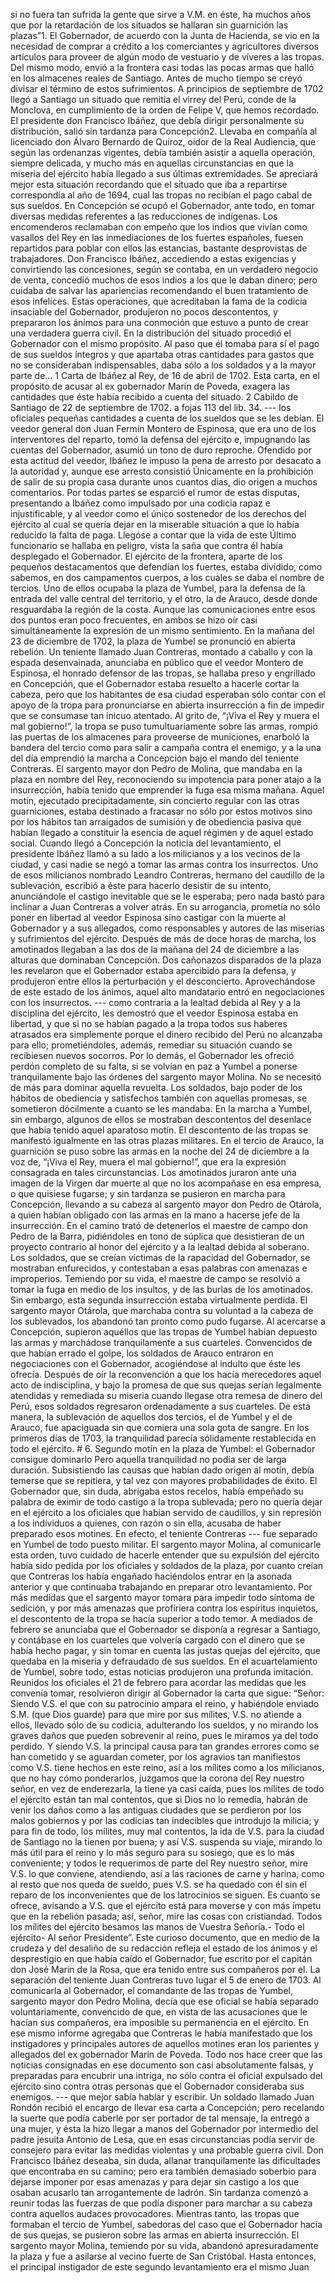 si no fuera tan sufrida la gente que sirve a V.M. en éste, ha muchos años que por la retardación de los situados se hallaran sin guarnición las plazas”1. El Gobernador, de acuerdo con la Junta de Hacienda, se vio en la necesidad de comprar a crédito a los comerciantes y agricultores diversos artículos para proveer de algún modo de vestuario y de víveres a las tropas. Del mismo modo, envió a la frontera casi todas las pocas armas que halló en los almacenes reales de Santiago. Antes de mucho tiempo se creyó divisar el término de estos sufrimientos. A principios de septiembre de 1702 llegó a Santiago un situado que remitía el virrey del Perú, conde de la Monclova, en cumplimiento de la orden de Felipe V, que hemos recordado. El presidente don Francisco Ibáñez, que debía dirigir personalmente su distribución, salió sin tardanza para Concepción2. Llevaba en compañía al licenciado don Álvaro Bernardo de Quiroz, oidor de la Real Audiencia, que según las ordenanzas vigentes, debía también asistir a aquella operación, siempre delicada, y mucho más en aquellas circunstancias en que la miseria del ejército había llegado a sus últimas extremidades. Se apreciará mejor esta situación recordando que el situado que iba a repartirse correspondía al año de 1694, cual las tropas no recibían el pago cabal de sus sueldos. En Concepción se ocupó el Gobernador, ante todo, en tomar diversas medidas referentes a las reducciones de indígenas. Los encomenderos reclamaban con empeño que los indios que vivían como vasallos del Rey en las inmediaciones de los fuertes españoles, fuesen repartidos para poblar con ellos las estancias, bastante desprovistas de trabajadores. Don Francisco Ibáñez, accediendo a estas exigencias y convirtiendo las concesiones, según se contaba, en un verdadero negocio de venta, concedió muchos de esos indios a los que le daban dinero; pero cuidaba de salvar las apariencias recomendando el buen tratamiento de esos infelices. Estas operaciones, que acreditaban la fama de la codicia insaciable del Gobernador, produjeron no pocos descontentos, y prepararon los ánimos para una conmoción que estuvo a punto de crear una verdadera guerra civil. En la distribución del situado procedió el Gobernador con el mismo propósito. Al paso que él tomaba para sí el pago de sus sueldos íntegros y que apartaba otras cantidades para gastos que no se consideraban indispensables, daba sólo a los soldados y a la mayor parte de... 1 Carta de Ibáñez al Rey, de 16 de abril de 1702. Esta carta, en el propósito de acusar al ex gobernador Marín de Poveda, exagera las cantidades que éste había recibido a cuenta del situado. 2 Cabildo de Santiago de 22 de septiembre de 1702. a fojas 113 del lib. 34. --- los oficiales pequeñas cantidades a cuenta de los sueldos que se les debían. El veedor general don Juan Fermín Montero de Espinosa, que era uno de los interventores del reparto, tomó la defensa del ejército e, impugnando las cuentas del Gobernador, asumió un tono de duro reproche. Ofendido por esta actitud del veedor, Ibáñez le impuso la pena de arresto por desacato a la autoridad y, aunque ese arresto consistió Únicamente en la prohibición de salir de su propia casa durante unos cuantos días, dio origen a muchos comentarios. Por todas partes se esparció el rumor de estas disputas, presentando a Ibáñez como impulsado por una codicia rapaz e injustificable, y al veedor como el único sostenedor de los derechos del ejército al cual se quería dejar en la miserable situación a que lo había reducido la falta de paga. Llegóse a contar que la vida de este Último funcionario se hallaba en peligro, vista la saña que contra él había desplegado el Gobernador. El ejército de la frontera, aparte de los pequeños destacamentos que defendían los fuertes, estaba dividido, como sabemos, en dos campamentos cuerpos, a los cuales se daba el nombre de tercios. Uno de ellos ocupaba la plaza de Yumbel, para la defensa de la entrada del valle central del territorio, y el otro, la de Arauco, desde donde resguardaba la región de la costa. Aunque las comunicaciones entre esos dos puntos eran poco frecuentes, en ambos se hizo oír casi simultáneamente la expresión de un mismo sentimiento. En la mañana del 23 de diciembre de 1702, la plaza de Yumbel se pronunció en abierta rebelión. Un teniente llamado Juan Contreras, montado a caballo y con la espada desenvainada, anunciaba en público que el veedor Montero de Espinosa, el honrado defensor de las tropas, se hallaba preso y engrillado en Concepción, que el Gobernador estaba resuelto a hacerle cortar la cabeza, pero que los habitantes de esa ciudad esperaban sólo contar con el apoyo de la tropa para pronunciarse en abierta insurrección a fin de impedir que se consumase tan inicuo atentado. Al grito de, “¡Viva el Rey y muera el mal gobierno!”, la tropa se puso tumultuariamente sobre las armas, rompió las puertas de los almacenes para proveerse de municiones, enarboló la bandera del tercio como para salir a campaña contra el enemigo, y a la una del día emprendió la marcha a Concepción bajo el mando del teniente Contreras. El sargento mayor don Pedro de Molina, que mandaba en la plaza en nombre del Rey, reconociendo su impotencia para poner atajo a la insurrección, había tenido que emprender la fuga esa misma mañana. Aquel motín, ejecutado precipitadamente, sin concierto regular con las otras guarniciones, estaba destinado a fracasar no sólo por estos motivos sino por los hábitos tan arraigados de sumisión y de obediencia pasiva que habían llegado a constituir la esencia de aquel régimen y de aquel estado social. Cuando llegó a Concepción la noticia del levantamiento, el presidente Ibáñez llamó a su lado a los milicianos y a los vecinos de la ciudad, y casi nadie se negó a tomar las armas contra los insurrectos. Uno de esos milicianos nombrado Leandro Contreras, hermano del caudillo de la sublevación, escribió a éste para hacerlo desistir de su intento, anunciándole el castigo inevitable que se le esperaba; pero nada bastó para inclinar a Juan Contreras a volver atrás. En su arrogancia, prometía no sólo poner en libertad al veedor Espinosa sino castigar con la muerte al Gobernador y a sus allegados, como responsables y autores de las miserias y sufrimientos del ejército. Después de más de doce horas de marcha, los amotinados llegaban a las dos de la mañana del 24 de diciembre a las alturas que dominaban Concepción. Dos cañonazos disparados de la plaza les revelaron que el Gobernador estaba apercibido para la defensa, y produjeron entre ellos la perturbación y el desconcierto. Aprovechándose de este estado de los ánimos, aquel alto mandatario entró en negociaciones con los insurrectos. --- como contraria a la lealtad debida al Rey y a la disciplina del ejército, les demostró que el veedor Espinosa estaba en libertad, y que si no se habían pagado a la tropa todos sus haberes atrasados era simplemente porque el dinero recibido del Perú no alcanzaba para ello; prometiéndoles, además, remediar su situación cuando se recibiesen nuevos socorros. Por lo demás, el Gobernador les ofreció perdón completo de su falta, si se volvían en paz a Yumbel a ponerse tranquilamente bajo las órdenes del sargento mayor Molina. No se necesitó de más para dominar aquella revuelta. Los soldados, bajo poder de los hábitos de obediencia y satisfechos también con aquellas promesas, se sometieron dócilmente a cuanto se les mandaba. En la marcha a Yumbel, sin embargo, algunos de ellos se mostraban descontentos del desenlace que había tenido aquel aparatoso motín. El descontento de las tropas se manifestó igualmente en las otras plazas militares. En el tercio de Arauco, la guarnición se puso sobre las armas en la noche del 24 de diciembre a la voz de, “¡Viva el Rey, muera el mal gobierno!”, que era la expresión consagrada en tales circunstancias. Los amotinados juraron ante una imagen de la Virgen dar muerte al que no los acompañase en esa empresa, o que quisiese fugarse; y sin tardanza se pusieron en marcha para Concepción, llevando a su cabeza al sargento mayor don Pedro de Otárola, a quien habían obligado con las armas en la mano a hacerse jefe de la insurrección. En el camino trató de detenerlos el maestre de campo don Pedro de la Barra, pidiéndoles en tono de súplica que desistieran de un proyecto contrario al honor del ejército y a la lealtad debida al soberano. Los soldados, que se creían víctimas de la rapacidad del Gobernador, se mostraban enfurecidos, y contestaban a esas palabras con amenazas e improperios. Temiendo por su vida, el maestre de campo se resolvió a tomar la fuga en medio de los insultos, y de las burlas de los amotinados. Sin embargo, esta segunda insurrección estaba virtualmente perdida. El sargento mayor Otárola, que marchaba contra su voluntad a la cabeza de los sublevados, los abandonó tan pronto como pudo fugarse. Al acercarse a Concepción, supieron aquéllos que las tropas de Yumbel habían depuesto las armas y marchádose tranquilamente a sus cuarteles. Convencidos de que habían errado el golpe, los soldados de Arauco entraron en negociaciones con el Gobernador, acogiéndose al indulto que éste les ofrecía. Después de oír la reconvención a que los hacía merecedores aquel acto de indisciplina, y bajo la promesa de que sus quejas serían legalmente atendidas y remediada su miseria cuando llegase otra remesa de dinero del Perú, esos soldados regresaron ordenadamente a sus cuarteles. De esta manera, la sublevación de aquellos dos tercios, el de Yumbel y el de Arauco, fue apaciguada sin que comiera una sola gota de sangre. En los primeros días de 1703, la tranquilidad parecía sólidamente restablecida en todo el ejército. # 6. Segundo motín en la plaza de Yumbel: el Gobernador consigue dominarlo Pero aquella tranquilidad no podía ser de larga duración. Subsistiendo las causas que habían dado origen al motín, debía temerse que se repitiera, y tal vez con mayores probabilidades de éxito. El Gobernador que, sin duda, abrigaba estos recelos, había empeñado su palabra de eximir de todo castigo a la tropa sublevada; pero no quería dejar en el ejército a los oficiales que habían servido de caudillos, y sin represión a los individuos a quienes, con razón o sin ella, acusaba de haber preparado esos motines. En efecto, el teniente Contreras --- fue separado en Yumbel de todo puesto militar. El sargento mayor Molina, al comunicarle esta orden, tuvo cuidado de hacerle entender que su expulsión del ejército había sido pedida por los oficiales y soldados de la plaza, por cuanto creían que Contreras los había engañado haciéndolos entrar en la asonada anterior y que continuaba trabajando en preparar otro levantamiento. Por más medidas que el sargento mayor tomara para impedir todo síntoma de sedición, y por más amenazas que profiriera contra los espíritus inquietos, el descontento de la tropa se hacía superior a todo temor. A mediados de febrero se anunciaba que el Gobernador se disponía a regresar a Santiago, y contábase en los cuarteles que volvería cargado con el dinero que se había hecho pagar, y sin tomar en cuenta las justas quejas del ejército, que quedaba en la miseria y defraudado de sus sueldos. En el acuartelamiento de Yumbel, sobre todo, estas noticias produjeron una profunda imitación. Reunidos los oficiales el 21 de febrero para acordar las medidas que les convenía tomar, resolvieron dirigir al Gobernador la carta que sigue: “Señor: Siendo V.S. el que con su patrocinio ampara el reino, y habiéndole enviado S.M. (que Dios guarde) para que mire por sus mílites, V.S. no atiende a ellos, llevado sólo de su codicia, adulterando los sueldos, y no mirando los graves daños que pueden sobrevenir al reino, pues le miramos ya del todo perdido. Y siendo V.S. la principal causa para tan grandes errores como se han cometido y se aguardan cometer, por los agravios tan manifiestos como V.S. tiene hechos en este reino, así a los mílites como a los milicianos, que no hay cómo ponderarlos, juzgamos que la corona del Rey nuestro señor, en vez de enderezarla, la tiene ya casi caída, pues los mílites de todo el ejército están tan mal contentos, que si Dios no lo remedia, habrán de venir los daños como a las antiguas ciudades que se perdieron por los malos gobiernos y por las codicias tan indecibles que introdujo la milicia; y para fin de todo, los mílites, muy mal contentos, la ida de V.S. para la ciudad de Santiago no la tienen por buena; y así V.S. suspenda su viaje, mirando lo más útil para el reino y lo más seguro para su sosiego, que es lo más conveniente; y todos le requerimos de parte del Rey nuestro señor, mire V.S. lo que conviene, atendiendo, así a las raciones de carne y harina, como al resto que nos queda de sueldo, pues V.S. se ha quedado con él sin el reparo de los inconvenientes que de los latrocinios se siguen. Es cuanto se ofrece, avisando a V.S. que el ejército está para moverse y con más ímpetu que en la rebelión pasada; así, señor, mire las cosas con cristiandad. Todos los mílites del ejército besamos las manos de Vuestra Señoría.- Todo el ejército- Al señor Presidente”. Este curioso documento, que en medio de la crudeza y del desaliño de su redacción refleja el estado de los ánimos y el desprestigio en que había caído el Gobernador, fue escrito por el capitán don José Marín de la Rosa, que era tenido entre sus compañeros por el. La separación del teniente Juan Contreras tuvo lugar el 5 de enero de 1703. Al comunicarla al Gobernador, el comandante de las tropas de Yumbel, sargento mayor don Pedro Molina, decía que ese oficial se había separado voluntariamente, convencido de que, en vista de las acusaciones que le hacían sus compañeros, era imposible su permanencia en el ejército. En ese mismo informe agregaba que Contreras le había manifestado que los instigadores y principales autores de aquellos motines eran los parientes y allegados del ex gobernador Marín de Poveda. Todo nos hace creer que las noticias consignadas en ese documento son casi absolutamente falsas, y preparadas para encubrir una intriga, no sólo contra el oficial expulsado del ejército sino contra otras personas que el Gobernador consideraba sus enemigos. --- que mejor sabía hablar y escribir. Un soldado llamado Juan Rondón recibió el encargo de llevar esa carta a Concepción; pero recelando la suerte que podía caberle por ser portador de tal mensaje, la entregó a una mujer, y ésta la hizo llegar a manos del Gobernador por intermedio del padre jesuita Antonio de Lesa, que en esas circunstancias podía servir de consejero para evitar las medidas violentas y una probable guerra civil. Don Francisco Ibáñez deseaba, sin duda, allanar tranquilamente las dificultades que encontraba en su camino; pero era también demasiado soberbio para dejarse imponer por esas amenazas y para dejar sin castigo a los que osaban acusarlo tan arrogantemente de ladrón. Sin tardanza comenzó a reunir todas las fuerzas de que podía disponer para marchar a su cabeza contra aquellos audaces provocadores. Mientras tanto, las tropas que formaban el tercio de Yumbel, sabedoras del caso que el Gobernador hacía de sus quejas, se pusieron sobre las armas en abierta insurrección. El sargento mayor Molina, temiendo por su vida, abandonó apresuradamente la plaza y fue a asilarse al vecino fuerte de San Cristóbal. Hasta entonces, el principal instigador de este segundo levantamiento era el mismo Juan